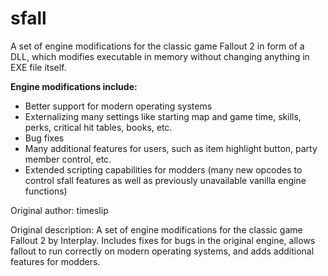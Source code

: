 # sfall

A set of engine modifications for the classic game Fallout 2 in form of a DLL, which modifies executable in memory without changing anything in EXE file itself.

**Engine modifications include:**
- Better support for modern operating systems
- Externalizing many settings like starting map and game time, skills, perks, critical hit tables, books, etc.
- Bug fixes
- Many additional features for users, such as item highlight button, party member control, etc.
- Extended scripting capabilities for modders (many new opcodes to control sfall features as well as previously unavailable vanilla engine functions)


Original author: timeslip

Original description: A set of engine modifications for the classic game Fallout 2 by Interplay. Includes fixes for bugs in the original engine, allows fallout to run correctly on modern operating systems, and adds additional features for modders.

